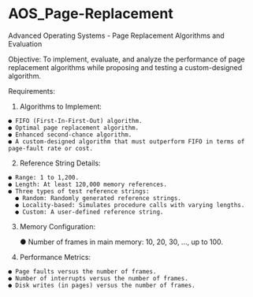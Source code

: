# AOS_Page-Replacement
Advanced Operating Systems - Page Replacement Algorithms and Evaluation

Objective:
To implement, evaluate, and analyze the performance of page replacement algorithms while proposing and testing a custom-designed algorithm.

Requirements:
  1. Algorithms to Implement:
     
    ● FIFO (First-In-First-Out) algorithm.
    ● Optimal page replacement algorithm.
    ● Enhanced second-chance algorithm.
    ● A custom-designed algorithm that must outperform FIFO in terms of page-fault rate or cost.
    
  2. Reference String Details:
     
    ● Range: 1 to 1,200.
    ● Length: At least 120,000 memory references.
    ● Three types of test reference strings:
      ● Random: Randomly generated reference strings.
      ● Locality-based: Simulates procedure calls with varying lengths.
      ● Custom: A user-defined reference string.
      
  3. Memory Configuration:
     
      ● Number of frames in main memory: 10, 20, 30, ..., up to 100.
     
  4. Performance Metrics:
     
    ● Page faults versus the number of frames.
    ● Number of interrupts versus the number of frames.
    ● Disk writes (in pages) versus the number of frames.

